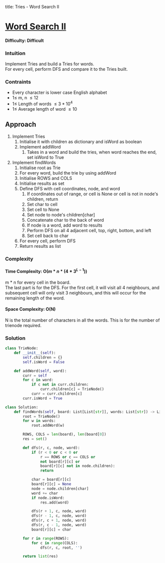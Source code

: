 <frontmatter>
  title: Tries - Word Search II 
</frontmatter>

# [Word Search II](https://leetcode.com/problems/word-search-ii/)

#### Difficulty: Difficult

### Intuition

Implement Tries and build a Tries for words. <br>
For every cell, perform DFS and compare it to the Tries built.

### Contraints

- Every character is lower case English alphabet
- $1\leqslant$ m, n $\leqslant 12$
- $1\leqslant$ Length of words $\leqslant 3 * 10^4$
- $1\leqslant$ Average length of word $\leqslant 10$

## Approach

1. Implement Tries
   1. Initialise it with children as dictionary and isWord as boolean
   2. Implement addWord
      1. Takes in a word and build the tries, when word reaches the end, set isWord to True
2. Implement findWords
   1. Initialise root as Trie
   2. For every word, build the trie by using addWord
   3. Initialise ROWS and COLS
   4. Initialise results as set
   5. Define DFS with cell coordinates, node, and word
      1. If coordinates out of range, or cell is None or cell is not in node's children, return
      2. Set char to cell
      3. Set cell to None
      4. Set node to node's children[char]
      5. Concatenate char to the back of word
      6. If node is a word, add word to results
      7. Perform DFS on all 4 adjacent cell, top, right, bottom, and left
      8. Set cell back to char
   6. For every cell, perform DFS
   7. Return results as list

### Complexity

#### Time Complexity: O($m * n * (4 * 3^{L - 1})$)

m \* n for every cell in the board. <br>
The last part is for the DFS. For the first cell, it will visit all 4 neighbours, and subsequent cell will only visit 3 neighbours, and this will occur for the remaining length of the word.

#### Space Complexity: O(N)

N is the total number of characters in all the words. This is for the number of trienode required.

### Solution

<panel header="Don't cheat yourself" type="dark">

```python
class TrieNode:
    def __init__(self):
        self.children = {}
        self.isWord = False

    def addWord(self, word):
        curr = self
        for c in word:
            if c not in curr.children:
                curr.children[c] = TrieNode()
            curr = curr.children[c]
        curr.isWord = True

class Solution:
    def findWords(self, board: List[List[str]], words: List[str]) -> List[str]:
        root = TrieNode()
        for w in words:
            root.addWord(w)

        ROWS, COLS = len(board), len(board[0])
        res = set()

        def dfs(r, c, node, word):
            if (r < 0 or c < 0 or
                r == ROWS or c == COLS or
                not board[r][c] or
                board[r][c] not in node.children):
                return

            char = board[r][c]
            board[r][c] = None
            node = node.children[char]
            word += char
            if node.isWord:
                res.add(word)

            dfs(r + 1, c, node, word)
            dfs(r - 1, c, node, word)
            dfs(r, c + 1, node, word)
            dfs(r, c - 1, node, word)
            board[r][c] = char

        for r in range(ROWS):
            for c in range(COLS):
                dfs(r, c, root, '')

        return list(res)
```

</panel>
